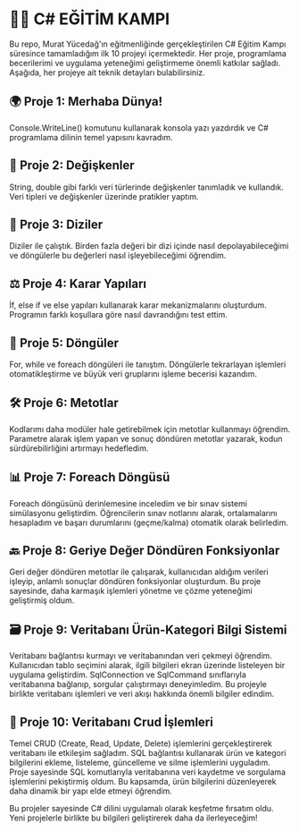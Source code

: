 # 🧑‍💻 C# EĞİTİM KAMPI

Bu repo, Murat Yücedağ'ın eğitmenliğinde gerçekleştirilen C# Eğitim Kampı süresince tamamladığım ilk 10 projeyi içermektedir. Her proje, programlama becerilerimi ve uygulama yeteneğimi geliştirmeme önemli katkılar sağladı. Aşağıda, her projeye ait teknik detayları bulabilirsiniz.

## 🌍 Proje 1: Merhaba Dünya!
Console.WriteLine() komutunu kullanarak konsola yazı yazdırdık ve C# programlama dilinin temel yapısını kavradım.

## 🔄 Proje 2: Değişkenler
String, double gibi farklı veri türlerinde değişkenler tanımladık ve kullandık. Veri tipleri ve değişkenler üzerinde pratikler yaptım.

## 🧩 Proje 3: Diziler
Diziler ile çalıştık. Birden fazla değeri bir dizi içinde nasıl depolayabileceğimi ve döngülerle bu değerleri nasıl işleyebileceğimi öğrendim.

## ⚖️ Proje 4: Karar Yapıları
İf, else if ve else yapıları kullanarak karar mekanizmalarını oluşturdum. Programın farklı koşullara göre nasıl davrandığını test ettim.

## 🔁 Proje 5: Döngüler
For, while ve foreach döngüleri ile tanıştım. Döngülerle tekrarlayan işlemleri otomatikleştirme ve büyük veri gruplarını işleme becerisi kazandım.

## 🛠️ Proje 6: Metotlar
Kodlarımı daha modüler hale getirebilmek için metotlar kullanmayı öğrendim. Parametre alarak işlem yapan ve sonuç döndüren metotlar yazarak, kodun sürdürebilirliğini artırmayı hedefledim.

## 📊 Proje 7: Foreach Döngüsü
Foreach döngüsünü derinlemesine inceledim ve bir sınav sistemi simülasyonu geliştirdim. Öğrencilerin sınav notlarını alarak, ortalamalarını hesapladım ve başarı durumlarını (geçme/kalma) otomatik olarak belirledim.

## 🔙 Proje 8: Geriye Değer Döndüren Fonksiyonlar
Geri değer döndüren metotlar ile çalışarak, kullanıcıdan aldığım verileri işleyip, anlamlı sonuçlar döndüren fonksiyonlar oluşturdum. Bu proje sayesinde, daha karmaşık işlemleri yönetme ve çözme yeteneğimi geliştirmiş oldum.

## 🗃️ Proje 9: Veritabanı Ürün-Kategori Bilgi Sistemi
Veritabanı bağlantısı kurmayı ve veritabanından veri çekmeyi öğrendim. Kullanıcıdan tablo seçimini alarak, ilgili bilgileri ekran üzerinde listeleyen bir uygulama geliştirdim. SqlConnection ve SqlCommand sınıflarıyla veritabanına bağlanıp, sorgular çalıştırmayı deneyimledim. Bu projeyle birlikte veritabanı işlemleri ve veri akışı hakkında önemli bilgiler edindim. 

## 🛒 Proje 10: Veritabanı Crud İşlemleri
Temel CRUD (Create, Read, Update, Delete) işlemlerini gerçekleştirerek veritabanı ile etkileşim sağladım. SQL bağlantısı kullanarak ürün ve kategori bilgilerini ekleme, listeleme, güncelleme ve silme işlemlerini uyguladım. Proje sayesinde SQL komutlarıyla veritabanına veri kaydetme ve sorgulama işlemlerini pekiştirmiş oldum. Bu kapsamda, ürün bilgilerini düzenleyerek daha dinamik bir yapı elde etmeyi öğrendim.

Bu projeler sayesinde C# dilini uygulamalı olarak keşfetme fırsatım oldu. Yeni projelerle birlikte bu bilgileri geliştirerek daha da ilerleyeceğim!
